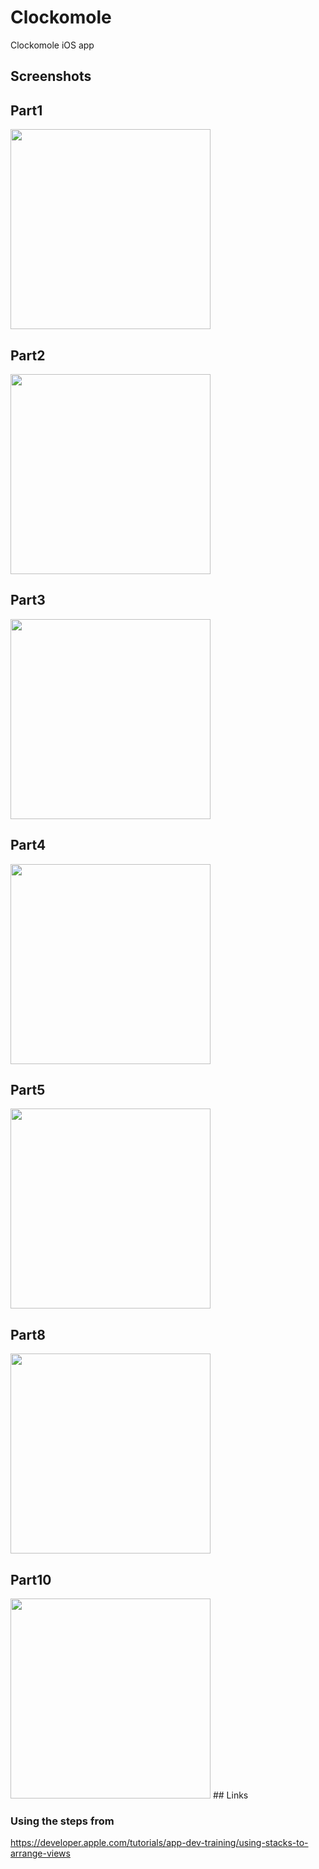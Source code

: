 # Clockomole
Clockomole iOS app

## Screenshots

## Part1 
<img src="https://raw.githubusercontent.com/codelabspro/codelabspro-ios/main/screenshots/codelabspro_swiftui_codelab_part1.png" width="320"/>

## Part2
<img src="https://raw.githubusercontent.com/codelabspro/codelabspro-ios/main/screenshots/codelabspro_swiftui_codelab_part2.png" width="320"/>

## Part3
<img src="https://raw.githubusercontent.com/codelabspro/codelabspro-ios/main/screenshots/codelabspro_swiftui_codelab_part3.png" width="320"/>

## Part4
<img src="https://raw.githubusercontent.com/codelabspro/codelabspro-ios/main/screenshots/codelabspro_swiftui_codelab_part4.png" width="320"/>

## Part5
<img src="https://raw.githubusercontent.com/codelabspro/codelabspro-ios/main/screenshots/codelabspro_swiftui_codelab_part5.png" width="320"/>


## Part8
<img src="https://raw.githubusercontent.com/codelabspro/codelabspro-ios/main/screenshots/codelabspro_swiftui_codelab_part8.png" width="320"/>

## Part10
<img src="https://raw.githubusercontent.com/codelabspro/codelabspro-ios/main/screenshots/codelabspro_swiftui_codelab_part10.png" width="320"/>
## Links

### Using the steps from 

https://developer.apple.com/tutorials/app-dev-training/using-stacks-to-arrange-views
